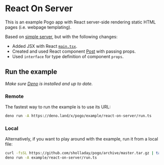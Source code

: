 # React On Server

This is an example Pogo app with React server-side rendering static HTML pages (i.e. webpage templating).

Based on [simple server](../simple-server), but with the following changes:
 - Added JSX with React [`main.tsx`](./main.tsx).
 - Created and used React component [Post](./post.tsx) with passing props.
 - Used `interface` for type definition of component `props`.

## Run the example

*Make sure [Deno](https://deno.land/) is installed and up to date.*

### Remote

The fastest way to run the example is to use its URL:

```sh
deno run -A https://deno.land/x/pogo/example/react-on-server/run.ts
```

### Local

Alternatively, if you want to play around with the example, run it from a local file:

```sh
curl -fsSL https://github.com/sholladay/pogo/archive/master.tar.gz | tar -xz --strip-components=1 'pogo-master/example'
deno run -A example/react-on-server/run.ts
```
